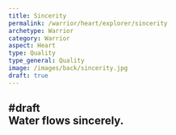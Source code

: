 ```yaml
---
title: Sincerity
permalink: /warrior/heart/explorer/sincerity
archetype: Warrior
category: Warrior
aspect: Heart
type: Quality
type_general: Quality
image: /images/back/sincerity.jpg
draft: true
---
```

#draft   
Water flows sincerely. 
---
